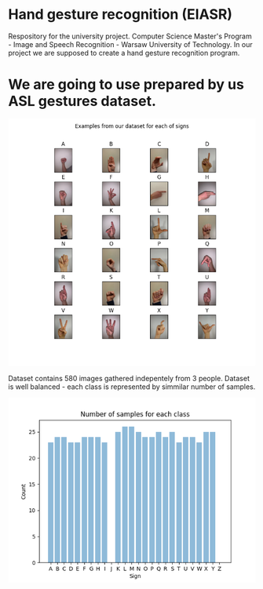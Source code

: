 # Hand gesture recognition (EIASR)

Respository for the university project. 
Computer Science Master's Program - Image and Speech Recognition - Warsaw University of Technology. 
In our project we are supposed to create a hand gesture recognition program.

# We are going to use prepared by us ASL gestures dataset.
![dataset_sample](https://github.com/tomek1911/Hand_gesture_recognition_EIASR/blob/main/Plots/datasetSample.png?raw=true)

Dataset contains 580 images gathered indepentely from 3 people. Dataset is well balanced - each class is represented by simmilar number of samples.
<p align="center">
<img src="https://github.com/tomek1911/Hand_gesture_recognition_EIASR/blob/main/Plots/barPlotSignCount.png">
</p>


